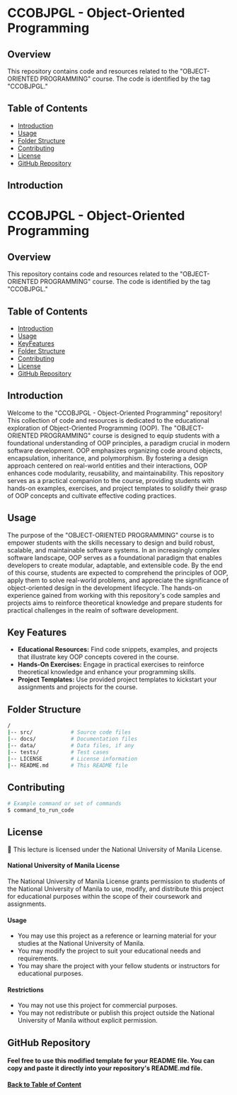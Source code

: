 # CCOBJPGL - Object-Oriented Programming

## Overview

This repository contains code and resources related to the "OBJECT-ORIENTED PROGRAMMING" course. The code is identified by the tag "CCOBJPGL."

## Table of Contents

- [Introduction](#introduction)
- [Usage](#usage)
- [Folder Structure](#folder-structure)
- [Contributing](#contributing)
- [License](#license)
- [GitHub Repository](#github-repository)

## Introduction


# CCOBJPGL - Object-Oriented Programming 

## Overview

This repository contains code and resources related to the "OBJECT-ORIENTED PROGRAMMING" course. The code is identified by the tag "CCOBJPGL."

## Table of Contents

- [Introduction](#introduction)
- [Usage](#usage)
- [KeyFeatures](#key-features) 
- [Folder Structure](#folder-structure)
- [Contributing](#contributing) 
- [License](#license)
- [GitHub Repository](#github-repository) 

## Introduction

Welcome to the "CCOBJPGL - Object-Oriented Programming" repository! This collection of code and resources is dedicated to the educational exploration of Object-Oriented Programming (OOP). The "OBJECT-ORIENTED PROGRAMMING" course is designed to equip students with a foundational understanding of OOP principles, a paradigm crucial in modern software development. OOP emphasizes organizing code around objects, encapsulation, inheritance, and polymorphism. By fostering a design approach centered on real-world entities and their interactions, OOP enhances code modularity, reusability, and maintainability. This repository serves as a practical companion to the course, providing students with hands-on examples, exercises, and project templates to solidify their grasp of OOP concepts and cultivate effective coding practices.

## Usage

The purpose of the "OBJECT-ORIENTED PROGRAMMING" course is to empower students with the skills necessary to design and build robust, scalable, and maintainable software systems. In an increasingly complex software landscape, OOP serves as a foundational paradigm that enables developers to create modular, adaptable, and extensible code. By the end of this course, students are expected to comprehend the principles of OOP, apply them to solve real-world problems, and appreciate the significance of object-oriented design in the development lifecycle. The hands-on experience gained from working with this repository's code samples and projects aims to reinforce theoretical knowledge and prepare students for practical challenges in the realm of software development.

## Key Features

- **Educational Resources:** Find code snippets, examples, and projects that illustrate key OOP concepts covered in the course.
- **Hands-On Exercises:** Engage in practical exercises to reinforce theoretical knowledge and enhance your programming skills.
- **Project Templates:** Use provided project templates to kickstart your assignments and projects for the course.

## Folder Structure 

```bash
/
|-- src/            # Source code files
|-- docs/           # Documentation files
|-- data/           # Data files, if any
|-- tests/          # Test cases
|-- LICENSE         # License information
|-- README.md       # This README file
```

## Contributing

```bash
# Example command or set of commands
$ command_to_run_code
```


## License 

🔑 This lecture is licensed under the National University of Manila License.

#### National University of Manila License  

The National University of Manila License grants permission to students of the National University of Manila to use, modify, and distribute this project for educational purposes within the scope of their coursework and assignments.

#### Usage 

* You may use this project as a reference or learning material for your studies at the National University of Manila.
* You may modify the project to suit your educational needs and requirements.
* You may share the project with your fellow students or instructors for educational purposes.

#### Restrictions

* You may not use this project for commercial purposes.
* You may not redistribute or publish this project outside the National University of Manila without explicit permission.
  

## GitHub Repository 

#### Feel free to use this modified template for your README file. You can copy and paste it directly into your repository's README.md file.

#### [Back to Table of Content](#introduction)
